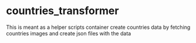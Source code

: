 # countries_transformer

This is meant as a helper scripts container create countries data by fetching countries images and create json files with the data
